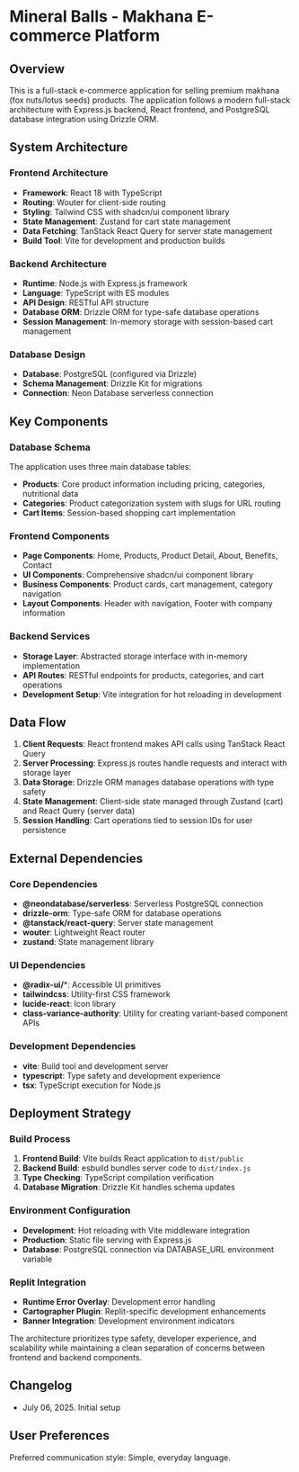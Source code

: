 # Mineral Balls - Makhana E-commerce Platform

## Overview

This is a full-stack e-commerce application for selling premium makhana (fox nuts/lotus seeds) products. The application follows a modern full-stack architecture with Express.js backend, React frontend, and PostgreSQL database integration using Drizzle ORM.

## System Architecture

### Frontend Architecture
- **Framework**: React 18 with TypeScript
- **Routing**: Wouter for client-side routing
- **Styling**: Tailwind CSS with shadcn/ui component library
- **State Management**: Zustand for cart state management
- **Data Fetching**: TanStack React Query for server state management
- **Build Tool**: Vite for development and production builds

### Backend Architecture
- **Runtime**: Node.js with Express.js framework
- **Language**: TypeScript with ES modules
- **API Design**: RESTful API structure
- **Database ORM**: Drizzle ORM for type-safe database operations
- **Session Management**: In-memory storage with session-based cart management

### Database Design
- **Database**: PostgreSQL (configured via Drizzle)
- **Schema Management**: Drizzle Kit for migrations
- **Connection**: Neon Database serverless connection

## Key Components

### Database Schema
The application uses three main database tables:
- **Products**: Core product information including pricing, categories, nutritional data
- **Categories**: Product categorization system with slugs for URL routing
- **Cart Items**: Session-based shopping cart implementation

### Frontend Components
- **Page Components**: Home, Products, Product Detail, About, Benefits, Contact
- **UI Components**: Comprehensive shadcn/ui component library
- **Business Components**: Product cards, cart management, category navigation
- **Layout Components**: Header with navigation, Footer with company information

### Backend Services
- **Storage Layer**: Abstracted storage interface with in-memory implementation
- **API Routes**: RESTful endpoints for products, categories, and cart operations
- **Development Setup**: Vite integration for hot reloading in development

## Data Flow

1. **Client Requests**: React frontend makes API calls using TanStack React Query
2. **Server Processing**: Express.js routes handle requests and interact with storage layer
3. **Data Storage**: Drizzle ORM manages database operations with type safety
4. **State Management**: Client-side state managed through Zustand (cart) and React Query (server data)
5. **Session Handling**: Cart operations tied to session IDs for user persistence

## External Dependencies

### Core Dependencies
- **@neondatabase/serverless**: Serverless PostgreSQL connection
- **drizzle-orm**: Type-safe ORM for database operations
- **@tanstack/react-query**: Server state management
- **wouter**: Lightweight React router
- **zustand**: State management library

### UI Dependencies
- **@radix-ui/***: Accessible UI primitives
- **tailwindcss**: Utility-first CSS framework
- **lucide-react**: Icon library
- **class-variance-authority**: Utility for creating variant-based component APIs

### Development Dependencies
- **vite**: Build tool and development server
- **typescript**: Type safety and development experience
- **tsx**: TypeScript execution for Node.js

## Deployment Strategy

### Build Process
1. **Frontend Build**: Vite builds React application to `dist/public`
2. **Backend Build**: esbuild bundles server code to `dist/index.js`
3. **Type Checking**: TypeScript compilation verification
4. **Database Migration**: Drizzle Kit handles schema updates

### Environment Configuration
- **Development**: Hot reloading with Vite middleware integration
- **Production**: Static file serving with Express.js
- **Database**: PostgreSQL connection via DATABASE_URL environment variable

### Replit Integration
- **Runtime Error Overlay**: Development error handling
- **Cartographer Plugin**: Replit-specific development enhancements
- **Banner Integration**: Development environment indicators

The architecture prioritizes type safety, developer experience, and scalability while maintaining a clean separation of concerns between frontend and backend components.

## Changelog
- July 06, 2025. Initial setup

## User Preferences

Preferred communication style: Simple, everyday language.